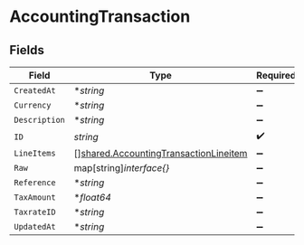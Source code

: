 # AccountingTransaction


## Fields

| Field                                                                                                 | Type                                                                                                  | Required                                                                                              | Description                                                                                           |
| ----------------------------------------------------------------------------------------------------- | ----------------------------------------------------------------------------------------------------- | ----------------------------------------------------------------------------------------------------- | ----------------------------------------------------------------------------------------------------- |
| `CreatedAt`                                                                                           | **string*                                                                                             | :heavy_minus_sign:                                                                                    | N/A                                                                                                   |
| `Currency`                                                                                            | **string*                                                                                             | :heavy_minus_sign:                                                                                    | N/A                                                                                                   |
| `Description`                                                                                         | **string*                                                                                             | :heavy_minus_sign:                                                                                    | N/A                                                                                                   |
| `ID`                                                                                                  | *string*                                                                                              | :heavy_check_mark:                                                                                    | N/A                                                                                                   |
| `LineItems`                                                                                           | [][shared.AccountingTransactionLineitem](../../../pkg/models/shared/accountingtransactionlineitem.md) | :heavy_minus_sign:                                                                                    | N/A                                                                                                   |
| `Raw`                                                                                                 | map[string]*interface{}*                                                                              | :heavy_minus_sign:                                                                                    | N/A                                                                                                   |
| `Reference`                                                                                           | **string*                                                                                             | :heavy_minus_sign:                                                                                    | N/A                                                                                                   |
| `TaxAmount`                                                                                           | **float64*                                                                                            | :heavy_minus_sign:                                                                                    | N/A                                                                                                   |
| `TaxrateID`                                                                                           | **string*                                                                                             | :heavy_minus_sign:                                                                                    | N/A                                                                                                   |
| `UpdatedAt`                                                                                           | **string*                                                                                             | :heavy_minus_sign:                                                                                    | N/A                                                                                                   |